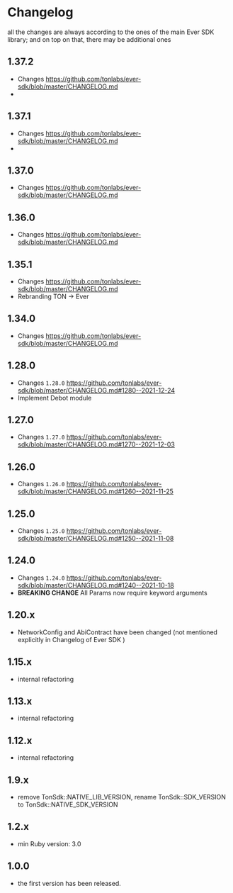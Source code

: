 # Changelog

all the changes are always according to the ones of the main Ever SDK library; and on top on that, there may be additional ones

1.37.2
-----
* Changes https://github.com/tonlabs/ever-sdk/blob/master/CHANGELOG.md
*
1.37.1
-----
* Changes https://github.com/tonlabs/ever-sdk/blob/master/CHANGELOG.md
* 
1.37.0
-----
* Changes https://github.com/tonlabs/ever-sdk/blob/master/CHANGELOG.md

1.36.0
-----
* Changes https://github.com/tonlabs/ever-sdk/blob/master/CHANGELOG.md

1.35.1
-----
* Changes https://github.com/tonlabs/ever-sdk/blob/master/CHANGELOG.md
* Rebranding TON -> Ever

1.34.0
-----
* Changes https://github.com/tonlabs/ever-sdk/blob/master/CHANGELOG.md

1.28.0
-----
* Changes `1.28.0` https://github.com/tonlabs/ever-sdk/blob/master/CHANGELOG.md#1280--2021-12-24
* Implement Debot module

1.27.0
-----
* Changes `1.27.0` https://github.com/tonlabs/ever-sdk/blob/master/CHANGELOG.md#1270--2021-12-03

1.26.0
-----
* Changes `1.26.0` https://github.com/tonlabs/ever-sdk/blob/master/CHANGELOG.md#1260--2021-11-25

1.25.0
-----
* Changes `1.25.0` https://github.com/tonlabs/ever-sdk/blob/master/CHANGELOG.md#1250--2021-11-08

1.24.0
-----
* Changes `1.24.0` https://github.com/tonlabs/ever-sdk/blob/master/CHANGELOG.md#1240--2021-10-18
* **BREAKING CHANGE** All Params now require keyword arguments

1.20.x
-----
* NetworkConfig and AbiContract have been changed (not mentioned explicitly in Changelog of Ever SDK )


1.15.x
-----
* internal refactoring


1.13.x
-----
* internal refactoring


1.12.x
-----
* internal refactoring


1.9.x
-----
* remove TonSdk::NATIVE_LIB_VERSION, rename TonSdk::SDK_VERSION to TonSdk::NATIVE_SDK_VERSION


1.2.x
-----
* min Ruby version: 3.0


1.0.0
-----
* the first version has been released.

